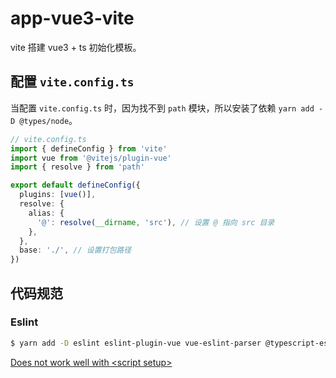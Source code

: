 # app-vue3-vite

vite 搭建 vue3 + ts 初始化模板。

## 配置 `vite.config.ts`

当配置 `vite.config.ts` 时，因为找不到 `path` 模块，所以安装了依赖 `yarn add -D @types/node`。

```ts
// vite.config.ts
import { defineConfig } from 'vite'
import vue from '@vitejs/plugin-vue'
import { resolve } from 'path'

export default defineConfig({
  plugins: [vue()],
  resolve: {
    alias: {
      '@': resolve(__dirname, 'src'), // 设置 @ 指向 src 目录
    },
  },
  base: './', // 设置打包路径
})
```

## 代码规范

### Eslint

```sh
$ yarn add -D eslint eslint-plugin-vue vue-eslint-parser @typescript-eslint/parser @typescript-eslint/eslint-plugin eslint-config-airbnb-base eslint-plugin-import eslint-import-resolver-alias
```

[Does not work well with \<script setup\>](https://eslint.vuejs.org/user-guide/#does-not-work-well-with-script-setup)